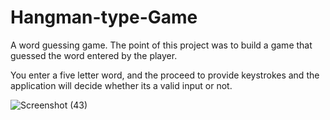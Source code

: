 # Hangman-type-Game
A word guessing game.
The point of this project was to build a game that guessed the word entered by the player.

You enter a five letter word, and the proceed to provide keystrokes and the application will decide whether its a valid input or not.

![Screenshot (43)](https://user-images.githubusercontent.com/49052244/141215228-36bc8b53-c7a7-4419-ba0c-dc27281a8dec.png)

